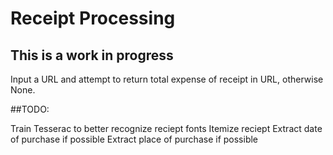 # Receipt Processing

## This is a work in progress

Input a URL and attempt to return total expense of receipt in URL, otherwise None.

##TODO:

Train Tesserac to better recognize reciept fonts
Itemize reciept
Extract date of purchase if possible
Extract place of purchase if possible
